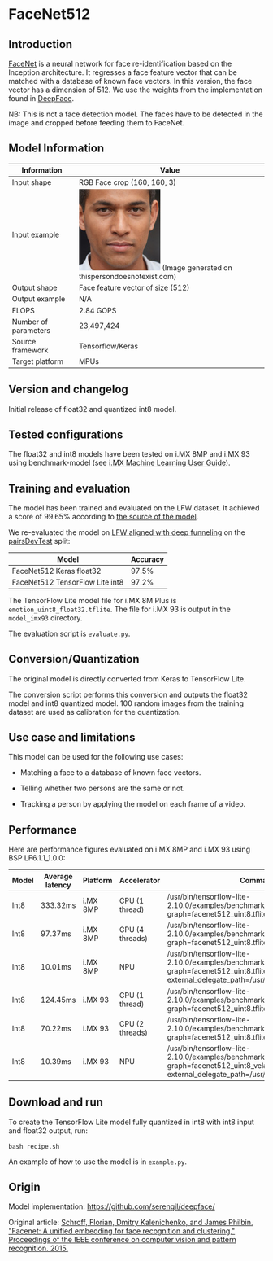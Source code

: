 # FaceNet512

## Introduction

[FaceNet](https://www.cv-foundation.org/openaccess/content_cvpr_2015/html/Schroff_FaceNet_A_Unified_2015_CVPR_paper.html) is a neural network for face re-identification based on the Inception architecture.
It regresses a face feature vector that can be matched with a database of known face vectors. In this version, the face vector has a dimension of 512. We use the weights from the implementation found in [DeepFace](https://github.com/serengil/deepface/).

NB: This is not a face detection model. The faces have to be detected in the image and cropped before feeding them to FaceNet.

## Model Information

Information   | Value
---           | ---
Input shape   | RGB Face crop (160, 160, 3)
Input example | <img src="face.jpg"> (Image generated on thispersondoesnotexist.com)
Output shape  | Face feature vector of size (512)
Output example | N/A
FLOPS | 2.84 GOPS
Number of parameters | 23,497,424
Source framework | Tensorflow/Keras
Target platform | MPUs

## Version and changelog

Initial release of float32 and quantized int8 model.

## Tested configurations

The float32 and int8 models have been tested on i.MX 8MP and i.MX 93 using benchmark-model (see [i.MX Machine Learning User Guide](https://www.nxp.com/docs/en/user-guide/IMX-MACHINE-LEARNING-UG.pdf)).

## Training and evaluation

The model has been trained and evaluated on the LFW dataset. It achieved a score of 99.65% according to [the source of the model](https://github.com/serengil/deepface/).

We re-evaluated the model on [LFW aligned with deep funneling](http://vis-www.cs.umass.edu/lfw/lfw-deepfunneled.tgz) on the [pairsDevTest](http://vis-www.cs.umass.edu/lfw/pairsDevTest.txt) split:

Model | Accuracy
---|---
FaceNet512 Keras float32 | 97.5%
FaceNet512 TensorFlow Lite int8 | 97.2%

The TensorFlow Lite model file for i.MX 8M Plus is `emotion_uint8_float32.tflite`. The file for i.MX 93 is output in the `model_imx93` directory.

The evaluation script is `evaluate.py`.

## Conversion/Quantization

The original model is directly converted from Keras to TensorFlow Lite.

The conversion script performs this conversion and outputs the float32 model and int8 quantized model. 100 random images from the training dataset are used as calibration for the quantization.

## Use case and limitations

This model can be used for the following use cases:

- Matching a face to a database of known face vectors.

- Telling whether two persons are the same or not.

- Tracking a person by applying the model on each frame of a video.

## Performance

Here are performance figures evaluated on i.MX 8MP and i.MX 93 using BSP LF6.1.1_1.0.0:

Model   | Average latency    | Platform | Accelerator       | Command
---     | ---                | ---      | ---               | ---
Int8    | 333.32ms           | i.MX 8MP |   CPU (1 thread)  | /usr/bin/tensorflow-lite-2.10.0/examples/benchmark_model --graph=facenet512_uint8.tflite
Int8    | 97.37ms            | i.MX 8MP |   CPU (4 threads) | /usr/bin/tensorflow-lite-2.10.0/examples/benchmark_model --graph=facenet512_uint8.tflite --num_threads=4
Int8    | 10.01ms            | i.MX 8MP |   NPU             | /usr/bin/tensorflow-lite-2.10.0/examples/benchmark_model --graph=facenet512_uint8.tflite --external_delegate_path=/usr/lib/libvx_delegate.so
Int8    | 124.45ms           | i.MX 93  |   CPU (1 thread)  | /usr/bin/tensorflow-lite-2.10.0/examples/benchmark_model --graph=facenet512_uint8.tflite
Int8    | 70.22ms            | i.MX 93  |   CPU (2 threads) | /usr/bin/tensorflow-lite-2.10.0/examples/benchmark_model --graph=facenet512_uint8.tflite --num_threads=2
Int8    | 10.39ms            | i.MX 93  |   NPU             | /usr/bin/tensorflow-lite-2.10.0/examples/benchmark_model --graph=facenet512_uint8_vela.tflite --external_delegate_path=/usr/lib/libethosu_delegate.so

## Download and run

To create the TensorFlow Lite model fully quantized in int8 with int8 input and float32 output, run:

    bash recipe.sh

An example of how to use the model is in `example.py`.

## Origin

Model implementation: https://github.com/serengil/deepface/

Original article: [Schroff, Florian, Dmitry Kalenichenko, and James Philbin. "Facenet: A unified embedding for face recognition and clustering." Proceedings of the IEEE conference on computer vision and pattern recognition. 2015.](https://www.cv-foundation.org/openaccess/content_cvpr_2015/html/Schroff_FaceNet_A_Unified_2015_CVPR_paper.html)
